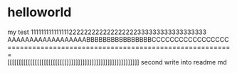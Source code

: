 # helloworld
my test
111111111111111222222222222222222333333333333333333
AAAAAAAAAAAAAAAAAABBBBBBBBBBBBBBBBCCCCCCCCCCCCCCCCC
=======================================================\
[[[[[[[[[[[[[[[[[[[[[[[[[[]]]]]]]]]]]]]]]]]]]]]]]]]]]]]]]]
second write into readme md
